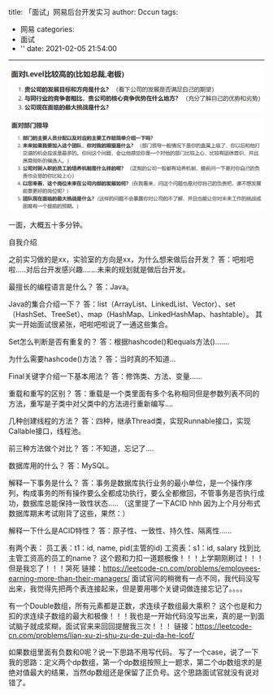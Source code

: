 title: 「面试」网易后台开发实习
author: Dccun
tags:
  - 网易
categories:
  - 面试
  - ''
date: 2021-02-05 21:54:00
---
![upload successful](/images/pasted-55.png)

<!--more-->

![upload successful](/images/pasted-56.png)

一面，大概五十多分钟。

自我介绍

之前实习做的是xx，实验室的方向是xx，为什么想来做后台开发？
答：吧啦吧啦…..对后台开发感兴趣…….未来的规划就是做后台开发。

最擅长的编程语言是什么？
答：Java。

Java的集合介绍一下？
答：list（ArrayList、LinkedList、Vector）、set（HashSet、TreeSet）、map（HashMap、LinkedHashMap、hashtable）。
其实一开始面试很紧张，吧啦吧啦说了一通这些集合。

Set怎么判断是否有重复的？
答：根据hashcode()和equals方法()…….

为什么需要hashcode()方法？
答：当时真的不知道…

Final关键字介绍一下基本用法？
答：修饰类、方法、变量……

重载和重写的区别？
答：重载是一个类里面有多个名称相同但是参数列表不同的方法，重写是子类中对父类中的方法进行重新编写….

几种创建线程的方法？
答：四种，继承Thread类，实现Runnable接口，实现Callable接口，线程池。

前三种方法做个对比？
答：不知道，忘记了….

数据库用的什么？
答：MySQL。

解释一下事务是什么？
答：事务是数据库执行业务的最小单位，是一个操作序列，构成事务的所有操作要么全都成功执行，要么全都撤回，不管事务是否执行成功，数据库总能保持一致性状态…..
（这里提了一下ACID hhh 因为上个月分布式数据库期末考试刚背了这些，果然：）

解释一下什么是ACID特性？
答：原子性、一致性、持久性、隔离性......

有两个表：
员工表：t1：id, name, pid(主管的id)
工资表：s1：id, salary
找到比主管工资高的员工的name？
这个题和力扣一道题极像！！！上学期刚刷过！！！但是我忘了！！！哭死
链接：https://leetcode-cn.com/problems/employees-earning-more-than-their-managers/
面试官问的稍微有一点不同，我代码没写出来，我觉得先把两个表连接起来，但是要用哪个关键词做连接忘记了。。。。


有一个Double数组，所有元素都是正数，求连续子数组最大乘积？
这个也是和力扣的求连续子数组的最大和极像！！！我也是一开始代码没写出来，真的是一到面试脑子就成浆糊，面试官来来回回提醒我三次！！！
链接：https://leetcode-cn.com/problems/lian-xu-zi-shu-zu-de-zui-da-he-lcof/

如果数组里面有负数和0呢？说一下思路不用写代码。
写了一个case，说了一下我的思路：定义两个dp数组，第一个dp数组按照上一题求，第二个dp数组求的是绝对值最大的结果，当然dp数组还是保留了正负号。这个思路面试官就没有说对错了。